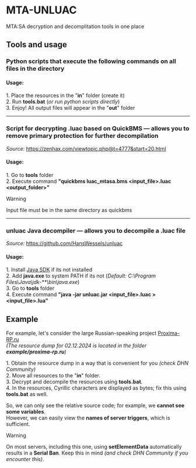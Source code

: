 # MTA-UNLUAC

MTA:SA decryption and decomplitation tools in one place

## Tools and usage

### Python scripts that execute the following commands **on all files in the directory**
#### **Usage:**<br>
1\. Place the resources in the "**in**" folder (create it)<br>
2\. Run **tools.bat** (_or run python scripts directly_)<br>
3\. Enjoy! All output files will appear in the "**out**" folder
______________________
### Script for decrypting .luac based on QuickBMS — allows you to remove primary protection for further decompilation<br>
_Source:_ https://zenhax.com/viewtopic.php@t=4777&start=20.html<br>
#### **Usage:**<br>
1\. Go to **tools** folder<br>
2\. Execute command **"quickbms luac_mtasa.bms <input_file>.luac <output_folder>"**<br>
> [!WARNING]
> Input file must be in the same directory as quickbms
______________________
### **unluac** Java decompiler — allows you to decompile a .luac file<br>
_Source:_ https://github.com/HansWessels/unluac
#### **Usage:**<br>
1\. Install [Java SDK](https://www.oracle.com/cis/java/technologies/downloads/) if its not installed<br>
2\. Add **java.exe** to system PATH if its not (_Default: C:\Program Files\Java\jdk-\*\*\bin\java.exe_)<br>
3\. Go to **tools** folder<br>
4\. Execute command **"java -jar unluac.jar <input_file>.luac > <input_file>.lua"**

## Example
For example, let's consider the large Russian-speaking project [Proxima-RP.ru](http://proxima-rp.ru/)<br>
_(The resource dump for 02.12.2024 is located in the folder **example/proxima-rp.ru**)_

1\. Obtain the resource dump in a way that is convenient for you _(check DHN Community)_<br>
2\. Move all resources to the "**in**" folder.<br>
3\. Decrypt and decompile the resources using **tools.bat**.<br>
4\. In the resources, Cyrillic characters are displayed as bytes; fix this using **tools.bat** as well.<br>

So, we can only see the relative source code; for example, we **cannot see some variables**.<br>
However, we can easily view the **names of server triggers**, which is sufficient.

> [!WARNING]
> On most servers, including this one, using **setElementData** automatically results in a **Serial Ban**. Keep this in mind _(and check DHN Community if you encounter this)_.